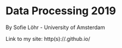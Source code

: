 # Data Processing 2019

By Sofie Löhr - University of Amsterdam


Link to my site:
http(s)://<sofielohr>.github.io/<dataprocessing>
